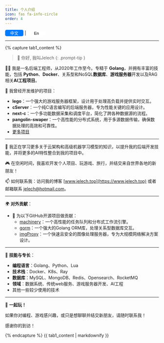 ```yaml
---
title: 个人介绍
icon: fas fa-info-circle
order: 4
---
```

<div class="tab-buttons">
  <button data-tab="1" class="active">中文</button> | <button data-tab="2">En</button>
</div>

---

<div class="tab-content">
  <div id="tab-2" class="tab">
{% capture tab1_content %}
> 👋 Hi, I'm Jelech!
{: .prompt-tip }

👨‍💻 I'm a Backend Engineer with four years of professional experience. I specialize in **Golang** and have a robust skill set that includes **Python**, **Docker**, relational and NoSQL databases, game server development, and AI-enhanced engineering projects.

🔭 I’m currently working on:
- **lego**: A robust game server framework designed to handle high loads and provide real-time interactions.
- **cServer**: A back-end server written purely in C for performance-critical applications.
- **next-c**: A versatile data collection and scheduling platform that streamlines processes across various data sources.
- **pangolin-swaper**: A high-performance, distributed system for multi-source data transfer, ensuring efficient and reliable data handling.
- [more](https://www.github.com/jelech)



---

🌱 I’m currently learning more about cloud architectures and advanced machine learning models to enhance my backend development skills and integrate more AI features into my projects.

🎮 In my free time, I love coding personal projects, gaming, traveling, and making new friends all around the globe!

📫 How to reach me: Visit my blog at [www.jelech.top](https://www.jelech.top) or [jelech@hotmail.com](email://jelech@hotmail.com).

---

🌍 **Outreach:**
- 📝 Contributing to open-source projects on GitHub, including:
  - [machinery](https://github.com/RichardKnop/machinery): A high-performance task queue and distributed workflow engine.
  - [gorm](https://github.com/go-gorm/gorm): A robust ORM library for Golang, handling relational database interactions.
  - [imgProxy](https://github.com/imgproxy/imgproxy): A fast and secure image processing server, designed for high-scale web solutions.

---

💼 **Skills & Expertise:**
- **Languages**: Golang, Python
- **Technologies**: Docker, Kubernetes, Ray
- **Databases**: MySQL, MongoDB
- **Areas**: Data Systems, Game Server Development, AI-Enhanced Engineering
- Some other less commonly used technologies

---

🤝 **Let's Connect!**

I'm always open to connecting with like-minded individuals and exploring new collaborations. Feel free to reach out if you're interested in coding, gaming, or just want to chat and make a new friend!

Thanks for stopping by, and don't hesitate to get in touch!

    {% endcapture %}
    {{ tab1_content | markdownify }}
  </div>
  <div id="tab-1" class="tab active">
  {% capture tab1_content %}

> 👋 你好, 我叫Jelech
{: .prompt-tip }

👨‍💻 我是一名后端工程师，从2020年工作至今。专精于 **Golang**，并拥有丰富的技能，包括 **Python**、**Docker**、关系型和NoSQL**数据库**、**游戏服务器**开发以及RAG相关**AI工程项目**。

🔭 我曾经开发维护的项目：
- **lego**：一个强大的游戏服务器框架，设计用于处理高负载并提供实时交互。
- **cServer**：一个纯C语言编写的后端服务器，专为性能关键的应用设计。
- **next-c**：一个多功能数据采集和调度平台，简化了跨各种数据源的流程。
- **pangolin-swaper**：一个高性能的分布式系统，用于多源数据传输，确保数据处理的高效和可靠性。
- [更多项目](https://www.github.com/jelech)

---

🌱 我正在学习更多关于云架构和高级机器学习模型的知识，以提升我的后端开发技能，并将更多的AI特性整合到我的项目中。

🎮 在空闲时间，我喜欢开发个人项目、玩游戏、旅行，并结交来自世界各地的新朋友！

📫 如何联系我：访问我的博客 [www.jelech.top](https://www.jelech.top) 或者邮箱联系 [jelech@hotmail.com](email://jelech@hotmail.com)。

---

🌍 **对外贡献**：
- 📝 为以下GitHub开源项目做贡献：
  - [machinery](https://github.com/RichardKnop/machinery)：一个高性能的任务队列和分布式工作流引擎。
  - [gorm](https://github.com/go-gorm/gorm)：一个强大的Golang ORM库，处理关系型数据库交互。
  - [imgProxy](https://github.com/imgproxy/imgproxy)：一个快速且安全的图像处理服务器，专为大规模网络解决方案设计。

---

💼 **技能与专长**：
- **编程语言**：Golang、Python、Lua
- **技术栈**：Docker、K8s、Ray
- **数据库**：MySQL、MongoDB、Redis、Opensearch、RocketMQ
- **领域**：数据系统、传统web服务、游戏服务器开发、AI工程
- 其他一些较少使用的技术

---

🤝 **一起玩！**

如果你对编程、游戏感兴趣，或只是想聊聊并结交新朋友，请随时联系我！

感谢你的到访！

  {% endcapture %}
  {{ tab1_content | markdownify }}
  </div>
</div>

<script>
  const buttons = document.querySelectorAll('.tab-buttons button');
  const tabs = document.querySelectorAll('.tab');

  buttons.forEach(button => {
    button.addEventListener('click', function() {
      const tabId = this.getAttribute('data-tab');

      // Remove active class from all buttons and tabs
      buttons.forEach(btn => btn.classList.remove('active'));
      tabs.forEach(tab => tab.classList.remove('active'));

      // Add active class to the clicked button and corresponding tab
      this.classList.add('active');
      document.getElementById('tab-' + tabId).classList.add('active');
    });
  });
</script>

<style>
  .tab {
    display: none;
  }
  .tab.active {
    display: block;
  }
  .tab-buttons button {
    cursor: pointer;
    width: 60px;
    border: none;
    background-color: #fff;
    border-radius: 5px;
  }
  .tab-buttons button.active {
    background-color: #007bff;
    color: white;
  }
</style>

